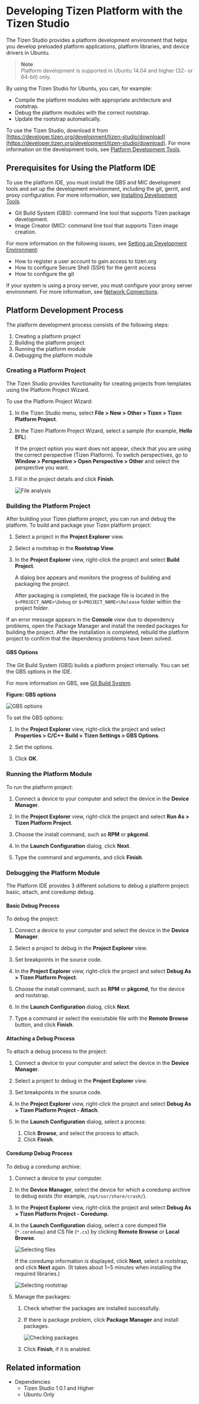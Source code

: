 # Developing Tizen Platform with the Tizen Studio

The Tizen Studio provides a platform development environment that helps you develop preloaded platform applications, platform libraries, and device drivers in Ubuntu.

> **Note**  
> Platform development is supported in Ubuntu 14.04 and higher (32- or 64-bit) only.

By using the Tizen Studio for Ubuntu, you can, for example:

- Compile the platform modules with appropriate architecture and rootstrap.
- Debug the platform modules with the correct rootstrap.
- Update the rootstrap automatically.

To use the Tizen Studio, download it from [https://developer.tizen.org/development/tizen-studio/download](https://developer.tizen.org/development/tizen-studio/download). For more information on the development tools, see [Platform Development Tools](platform-tools.md).

## Prerequisites for Using the Platform IDE

To use the platform IDE, you must install the GBS and MIC development tools and set up the development environment, including the git, gerrit, and proxy configuration. For more information, see [Installing Development Tools](https://source.tizen.org/documentation/developer-guide/getting-started-guide/installing-development-tools).

- Git Build System (GBS): command line tool that supports Tizen package development.
- Image Creator (MIC): command line tool that supports Tizen image creation.

For more information on the following issues, see [Setting up Development Environment](https://source.tizen.org/documentation/developer-guide/environment-setup):

- How to register a user account to gain access to tizen.org
- How to configure Secure Shell (SSH) for the gerrit access
- How to configure the git

If your system is using a proxy server, you must configure your proxy server environment. For more information, see [Network Connections](http://help.eclipse.org/mars/index.jsp?topic=%2Forg.eclipse.platform.doc.user%2Freference%2Fref-net-preferences.htm).

## Platform Development Process

The platform development process consists of the following steps:

1. Creating a platform project
2. Building the platform project
3. Running the platform module
4. Debugging the platform module

### Creating a Platform Project

The Tizen Studio provides functionality for creating projects from templates using the Platform Project Wizard.

To use the Platform Project Wizard:

1. In the Tizen Studio menu, select **File > New > Other > Tizen > Tizen Platform Project**.

2. In the Tizen Platform Project Wizard, select a sample (for example, **Hello EFL**).

   If the project option you want does not appear, check that you are using the correct perspective (Tizen Platform). To switch perspectives, go to **Window > Perspective > Open Perspective > Other** and select the perspective you want.

3. Fill in the project details and click **Finish**.

   ![File analysis](./media/platform_project_wizard.png)

### Building the Platform Project

After building your Tizen platform project, you can run and debug the platform. To build and package your Tizen platform project:

1. Select a project in the **Project Explorer** view.

2. Select a rootstrap in the **Rootstrap View**.

3. In the **Project Explorer** view, right-click the project and select **Build Project**.

   A dialog box appears and monitors the progress of building and packaging the project.

   After packaging is completed, the package file is located in the `$<PROJECT_NAME>\Debug` or `$<PROJECT_NAME>\Release` folder within the project folder.

If an error message appears in the **Console** view due to dependency problems, open the Package Manager and install the needed packages for building the project. After the installation is completed, rebuild the platform project to confirm that the dependency problems have been solved.

#### GBS Options

The Git Build System (GBS) builds a platform project internally. You can set the GBS options in the IDE.

For more information on GBS, see [Git Build System](https://source.tizen.org/documentation/reference/git-build-system).

**Figure: GBS options**

![GBS options](./media/platform_gbs_options.png)

To set the GBS options:

1. In the **Project Explorer** view, right-click the project and select **Properties > C/C++ Build > Tizen Settings > GBS Options**.

2. Set the options.

3. Click **OK**.

### Running the Platform Module

To run the platform project:

1. Connect a device to your computer and select the device in the **Device Manager**.

2. In the **Project Explorer** view, right-click the project and select **Run As > Tizen Platform Project**.

3. Choose the install command, such as **RPM** or **pkgcmd**.

4. In the **Launch Configuration** dialog, click **Next**.

5. Type the command and arguments, and click **Finish**.

### Debugging the Platform Module

The Platform IDE provides 3 different solutions to debug a platform project: basic, attach, and coredump debug.

#### Basic Debug Process

To debug the project:

1. Connect a device to your computer and select the device in the **Device Manager**.

2. Select a project to debug in the **Project Explorer** view.

3. Set breakpoints in the source code.

4. In the **Project Explorer** view, right-click the project and select **Debug As > Tizen Platform Project**.

5. Choose the install command, such as **RPM** or **pkgcmd**, for the device and rootstrap.

6. In the **Launch Configuration** dialog, click **Next**.

7. Type a command or select the executable file with the **Remote Browse** button, and click **Finish**.

#### Attaching a Debug Process

To attach a debug process to the project:

1. Connect a device to your computer and select the device in the **Device Manager**.

2. Select a project to debug in the **Project Explorer** view.

3. Set breakpoints in the source code.

4. In the **Project Explorer** view, right-click the project and select **Debug As > Tizen Platform Project - Attach**.

5. In the **Launch Configuration** dialog, select a process:

   1. Click **Browse**, and select the process to attach.
   2. Click **Finish**.

#### Coredump Debug Process

To debug a coredump archive:

1. Connect a device to your computer.

2. In the **Device Manager**, select the device for which a coredump archive to debug exists (for example, `/opt/usr/share/crash/`).

3. In the **Project Explorer** view, right-click the project and select **Debug As > Tizen Platform Project - Coredump**.

4. In the **Launch Configuration** dialog, select a core dumped file (`*.coredump`) and CS file (`*.cs`) by clicking **Remote Browse** or **Local Browse**.

   ![Selecting files](./media/platform_codedump_files.png)

   If the coredump information is displayed, click **Next**, select a rootstrap, and click **Next** again. (It takes about 1~5 minutes when installing the required libraries.)

   ![Selecting rootstrap](./media/platform_rootstrap.png)

5. Manage the packages:

   1. Check whether the packages are installed successfully.

   2. If there is package problem, click **Package Manager** and install packages.

      ![Checking packages](./media/platform_packages.png)

   3. Click **Finish**, if it is enabled.

## Related information
- Dependencies
   - Tizen Studio 1.0.1 and Higher
   - Ubuntu Only
